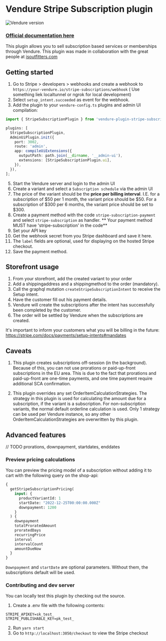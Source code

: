 # Vendure Stripe Subscription plugin

![Vendure version](https://img.shields.io/npm/dependency-version/vendure-plugin-stripe-subscription/dev/@vendure/core)

### [Official documentation here](https://pinelab-plugins.com/plugin/vendure-plugin-stripe-subscription)

This plugin allows you to sell subscription based services or memberships through Vendure. This plugin was made in
collaboration with the great people at [isoutfitters.com](https://isoutfitters.com/)

## Getting started

1. Go to Stripe > developers > webhooks and create a webhook to `https://your-vendure.io/stripe-subscriptions/webhook` (
   Use something liek localtunnel or ngrok for local development)
2. Select `setup_intent.succeeded` as event for the webhook.
3. Add the plugin to your `vendure-config.ts` plugins and admin UI compilation:

```ts
import { StripeSubscriptionPlugin } from 'vendure-plugin-stripe-subscription';

plugins: [
  StripeSubscriptionPlugin,
  AdminUiPlugin.init({
    port: 3002,
    route: 'admin',
    app: compileUiExtensions({
      outputPath: path.join(__dirname, '__admin-ui'),
      extensions: [StripeSubscriptionPlugin.ui],
    }),
  }),
];
```

5. Start the Vendure server and login to the admin UI
6. Create a variant and select a `Subscription schedule` via the admin UI
7. The price of the variant should be the **price per billing interval**. I.E. for a subscription of $50 per 1 month,
   the variant price should be $50. For a subscription of $300 per 6 months, the variant price should be set to $300.
8. Create a payment method with the code `stripe-subscription-payment` and select `stripe-subscription` as handler. **
   Your payment method MUST have 'stripe-subscription' in the code**
9. Set your API key
10. Get the webhook secret from you Stripe dashboard and save it here.
11. The `label` fields are optional, used for displaying on the hosted Stripe checkout.
12. Save the payment method.

## Storefront usage

1. From your storefront, add the created variant to your order
2. Add a shippingaddress and a shippingmethod to the order (mandatory).
3. Call the graphql mutation `createStripeSubscriptionIntent` to receive the Setup intent.
4. Have the customer fill out his payment details.
5. Vendure will create the subscriptions after the intent has successfully been completed by the customer.
6. The order will be settled by Vendure when the subscriptions are created.

It's important to inform your customers what you will be billing in the
future: https://stripe.com/docs/payments/setup-intents#mandates

## Caveats

1. This plugin creates subscriptions off-session (in the background). Because of this, you can not use prorations or paid-up-front subscriptions in the
   EU area. This is due to the fact that prorations and paid-up-front are one-time payments, and one time payment require additional SCA
   confirmation.

2. This plugin overrides any set OrderItemCalculationStrategies. The strategy in this plugin is used for calculating the
   amount due for a subscription, if the variant is a subscription. For non-subscription variants, the normal default
   orderline calculation is used. Only 1 strategy can be used per Vendure instance, so any other
   OrderItemCalculationStrategies are overwritten by this plugin.

## Advanced features

// TODO prorations, downpayment, startdates, enddates

### Preview pricing calculations

You can preview the pricing model of a subscription without adding it to cart with the following query on the shop-api:

```graphql
{
  getStripeSubscriptionPricing(
    input: {
      productVariantId: 1
      startDate: "2022-12-25T00:00:00.000Z"
      downpayment: 1200
    }
  ) {
    downpayment
    totalProratedAmount
    proratedDays
    recurringPrice
    interval
    intervalCount
    amountDueNow
  }
}
```

`Downpayment` and `startDate` are optional parameters. Without them, the subscriptions default will be used.

### Contributing and dev server

You can locally test this plugin by checking out the source.

1. Create a .env file with the following contents:

```
STRIPE_APIKEY=sk_test_
STRIPE_PUBLISHABLE_KEY=pk_test_
```

2. Run `yarn start`
3. Go to `http://localhost:3050/checkout` to view the Stripe checkout
